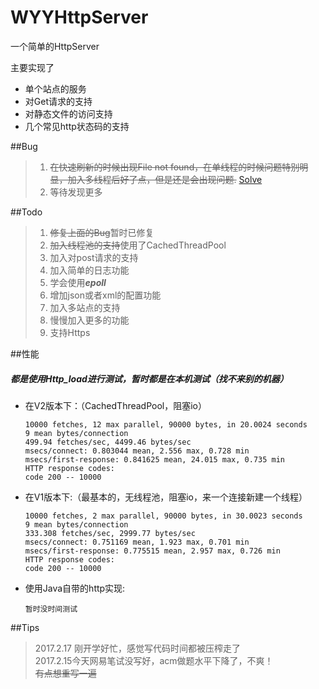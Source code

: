 # WYYHttpServer

一个简单的HttpServer

主要实现了
+ 单个站点的服务
+ 对Get请求的支持
+ 对静态文件的访问支持
+ 几个常见http状态码的支持


##Bug
>1. <del>在快速刷新的时候出现File not found，在单线程的时候问题特别明显，加入多线程后好了点，但是还是会出现问题.</del> [Solve](http://stackoverflow.com/questions/42221498/how-can-i-get-full-http-request-via-java)
>2. 等待发现更多

##Todo
>1. <del>修复上面的Bug</del>暂时已修复
>2. <del>加入线程池的支持</del>使用了CachedThreadPool
>3. 加入对post请求的支持
>4. 加入简单的日志功能
>4. 学会使用***epoll***
>5. 增加json或者xml的配置功能
>5. 加入多站点的支持
>6. 慢慢加入更多的功能
>7. 支持Https

##性能

##### 都是使用Http_load进行测试，暂时都是在本机测试（找不来别的机器）  
+ 在V2版本下：（CachedThreadPool，阻塞io）  

      10000 fetches, 12 max parallel, 90000 bytes, in 20.0024 seconds
      9 mean bytes/connection
      499.94 fetches/sec, 4499.46 bytes/sec
      msecs/connect: 0.803044 mean, 2.556 max, 0.728 min
      msecs/first-response: 0.841625 mean, 24.015 max, 0.735 min
      HTTP response codes:
      code 200 -- 10000


+ 在V1版本下:（最基本的，无线程池，阻塞io，来一个连接新建一个线程）  

      10000 fetches, 2 max parallel, 90000 bytes, in 30.0023 seconds  
      9 mean bytes/connection  
      333.308 fetches/sec, 2999.77 bytes/sec  
      msecs/connect: 0.751169 mean, 1.923 max, 0.701 min  
      msecs/first-response: 0.775515 mean, 2.957 max, 0.726 min  
      HTTP response codes:  
      code 200 -- 10000

+ 使用Java自带的http实现:

      暂时没时间测试

  


##Tips
> 2017.2.17 刚开学好忙，感觉写代码时间都被压榨走了  
> 2017.2.15今天网易笔试没写好，acm做题水平下降了，不爽！  
> <del>有点想重写一遍</del>  
